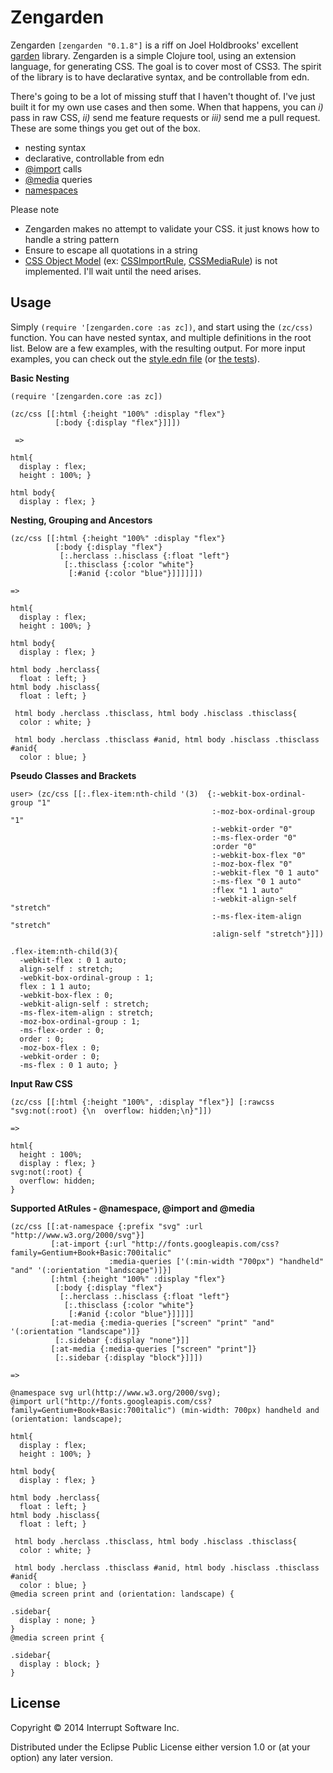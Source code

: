 # Zengarden

Zengarden `[zengarden "0.1.8"]` is a riff on Joel Holdbrooks' excellent [garden](https://github.com/noprompt/garden) library. Zengarden is a simple Clojure tool, using an extension language, for generating CSS. The goal is to cover most of CSS3. The spirit of the library is to have declarative syntax, and be controllable from edn.

There's going to be a lot of missing stuff that I haven't thought of. I've just built it for my own use cases and then some. When that happens, you can *i)* pass in raw CSS, *ii)* send me feature requests or *iii)* send me a pull request. These are some things you get out of the box. 

* nesting syntax
* declarative, controllable from edn 
* [@import](https://developer.mozilla.org/en-US/docs/Web/CSS/@import) calls 
* [@media](https://developer.mozilla.org/en-US/docs/Web/CSS/@media) queries 
* [namespaces](https://developer.mozilla.org/en-US/docs/Web/CSS/@namespace)

Please note

* Zengarden makes no attempt to validate your CSS. it just knows how to handle a string pattern
* Ensure to escape all quotations in a string 
* [CSS Object Model](http://dev.w3.org/csswg/cssom/) (ex: [CSSImportRule](http://dev.w3.org/csswg/cssom/#the-cssimportrule-interface), [CSSMediaRule](http://dev.w3.org/csswg/cssom/#the-cssmediarule-interface)) is not implemented. I'll wait until the need arises. 


## Usage

Simply `(require '[zengarden.core :as zc])`, and start using the `(zc/css)` function. You can have nested syntax, and multiple definitions in the root list. Below are a few examples, with the resulting output. For more input examples, you can check out the [style.edn file](https://github.com/twashing/zengarden/blob/master/resources/test/style.edn) (or [the tests](https://github.com/twashing/zengarden/tree/master/test/zengarden/test)).


**Basic Nesting**
```
(require '[zengarden.core :as zc])

(zc/css [[:html {:height "100%" :display "flex"}
          [:body {:display "flex"}]]])
          
 =>
 
html{ 
  display : flex; 
  height : 100%; }

html body{ 
  display : flex; }
```

**Nesting, Grouping and Ancestors**
```
(zc/css [[:html {:height "100%" :display "flex"}
          [:body {:display "flex"}
           [:.herclass :.hisclass {:float "left"}
            [:.thisclass {:color "white"}
             [:#anid {:color "blue"}]]]]]])

=> 

html{ 
  display : flex; 
  height : 100%; }

html body{ 
  display : flex; }

html body .herclass{ 
  float : left; }
html body .hisclass{ 
  float : left; }

 html body .herclass .thisclass, html body .hisclass .thisclass{ 
  color : white; }

 html body .herclass .thisclass #anid, html body .hisclass .thisclass #anid{ 
  color : blue; }
```            

**Pseudo Classes and Brackets**
```
user> (zc/css [[:.flex-item:nth-child '(3)  {:-webkit-box-ordinal-group "1"
                                             :-moz-box-ordinal-group "1"
                                             :-webkit-order "0"
                                             :-ms-flex-order "0"
                                             :order "0"
                                             :-webkit-box-flex "0"
                                             :-moz-box-flex "0"
                                             :-webkit-flex "0 1 auto"
                                             :-ms-flex "0 1 auto"
                                             :flex "1 1 auto"
                                             :-webkit-align-self "stretch"
                                             :-ms-flex-item-align "stretch"
                                             :align-self "stretch"}]])

.flex-item:nth-child(3){ 
  -webkit-flex : 0 1 auto; 
  align-self : stretch; 
  -webkit-box-ordinal-group : 1; 
  flex : 1 1 auto; 
  -webkit-box-flex : 0; 
  -webkit-align-self : stretch; 
  -ms-flex-item-align : stretch; 
  -moz-box-ordinal-group : 1; 
  -ms-flex-order : 0; 
  order : 0; 
  -moz-box-flex : 0; 
  -webkit-order : 0; 
  -ms-flex : 0 1 auto; }
```

**Input Raw CSS**
```
(zc/css [[:html {:height "100%", :display "flex"}] [:rawcss "svg:not(:root) {\n  overflow: hidden;\n}"]])

=>

html{ 
  height : 100%; 
  display : flex; }
svg:not(:root) {
  overflow: hidden;
}
```

**Supported AtRules - @namespace, @import and @media**
```
(zc/css [[:at-namespace {:prefix "svg" :url "http://www.w3.org/2000/svg"}]
         [:at-import {:url "http://fonts.googleapis.com/css?family=Gentium+Book+Basic:700italic"
                      :media-queries ['(:min-width "700px") "handheld" "and" '(:orientation "landscape")]}]
         [:html {:height "100%" :display "flex"}
          [:body {:display "flex"}
           [:.herclass :.hisclass {:float "left"}
            [:.thisclass {:color "white"}
             [:#anid {:color "blue"}]]]]]
         [:at-media {:media-queries ["screen" "print" "and" '(:orientation "landscape")]}
          [:.sidebar {:display "none"}]]
         [:at-media {:media-queries ["screen" "print"]}
          [:.sidebar {:display "block"}]]])

=>

@namespace svg url(http://www.w3.org/2000/svg);
@import url("http://fonts.googleapis.com/css?family=Gentium+Book+Basic:700italic") (min-width: 700px) handheld and (orientation: landscape);

html{ 
  display : flex; 
  height : 100%; }

html body{ 
  display : flex; }

html body .herclass{ 
  float : left; }
html body .hisclass{ 
  float : left; }

 html body .herclass .thisclass, html body .hisclass .thisclass{ 
  color : white; }

 html body .herclass .thisclass #anid, html body .hisclass .thisclass #anid{ 
  color : blue; }
@media screen print and (orientation: landscape) {

.sidebar{ 
  display : none; }
}
@media screen print {

.sidebar{ 
  display : block; }
}

```

## License

Copyright © 2014 Interrupt Software Inc.

Distributed under the Eclipse Public License either version 1.0 or (at
your option) any later version.

